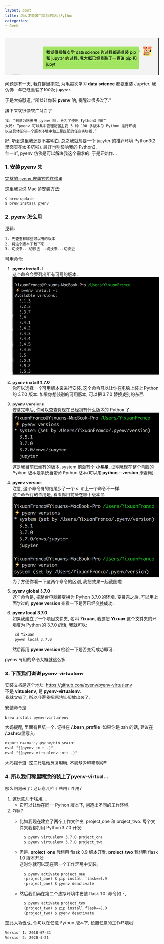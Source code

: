 ```yaml
---
layout: post
title: 怎么才能放飞自我的玩儿Python
categories:
- Geek
---  
```


![multi](/images/multi.png)

问题是有一天, 我在群里抱怨, 为毛每次学习 **data science** 都要重装 Jupyter. 我仿佛一年已经重装了100次 jupyter.

于是大妈怼道, “所以让你装 **pyenv** 呐, 提醒过很多次了.”

接下来就很像软广对白了.

    我: “到底为啥要用 pyenv 啊. 是为了使用 Python3 吗?”  
    大妈: “pyenv 可以集中管理配置主要 5 种 100 多版本的 Python 运行环境  
    以及具体任何一个版本环境中和工程匹配的任意模块桟.”  

好, 听到这里我还是不甚明白. 总之我就想要一个 jupyter 的推荐环境 Python3(2里面实在太多坑啦), 最好也别影响我的 Python2.    
乍一听, pyenv 仿佛是可以解决我这个需求的. 于是开始作…

### 1. 安装 pyenv 先  
[完整的 pyenv 安装方式在这里](https://github.com/pyenv/pyenv)

这里我只说 Mac 的安装方法:  

    $ brew update  
    $ brew install pyenv   

### 2. pyenv 怎么用  

逻辑:  

    1. 先查查有哪些可以用的版本   
    2. 将这个版本下载下来  
    3. 切换来...切换去...切换来...切换去    

可用命令:
1. **pyenv install -l**    
	这个命令会罗列出所有可用的版本.      
	![pyenvInstallL](/images/pyenvInstallL.png)   
2. **pyenv install 3.7.0**    
	你可以选择一个可用版本来进行安装. 这个命令可以让你在电脑上装上 Python 的 3.7.0 版本. 如果你想装别的可用版本, 可以把 3.7.0 替换成别的东西.  
3. **pyenv versions**   
	安装完毕后, 你可以查查你现在已经拥有什么版本的 Python 了.
	![pyenvVersions](/images/pyenvVersions.png)     
	这是我目前已经有的版本, system 前面有个 **小星星**, 证明我现在整个电脑的 Python 版本是系统自带的 Python 版本(可以用 **python --version** 来查询).  
4.  **pyenv version**    
	注意, 这个命令符的结尾少了一个 s. 和上一个命令不一样.  
	这个命令行的作用是, 看看你目前处在哪个版本里.  
	![pyenvVersion](/images/pyenvVersion.png)    
	为了方便你看一下这两个命令的区别, 我把效果一起截图啦  
5. **pyenv global 3.7.0**    
	这个命令是, 把整台电脑都变换为 Python 3.7.0 的环境. 变换完之后, 可以用上面学过的 **pyenv version** 查看一下是否已经变换成功.
6. **pyenv local 3.7.0**   
	如果我建立了一个项目文件夹, 名叫 **Yixuan**, 我想把 **Yixuan** 这个文件夹的环境变为 Python 的 3.7.0 的话, 我就可以:  

        cd Yixuan    
        pyevn local 3.7.0  

    然后再用 **pyenv version** 检验一下是否变幻成功即可.  

pyenv 有用的命令大概就这么多.   

### 3. 下面我们说说  pyenv-virtualenv

安装文档是这个地址: https://github.com/pyenv/pyenv-virtualenv  
不是 **virtualenv**, 是 **pyenv-virtualenv**.   
我就安错了, 所以吓得我把原地址都放出来了.  

安装命令是:

    brew install pyenv-virtualenv   

大妈提醒, 里面有巨坑一个. 记得在 **/.bash\_profile** (如果你是 zsh 的话, 建议在 **/.zshrc**)里写入:  

    export PATH="~/.pyenv/bin:$PATH"    
    eval "$(pyenv init -)"    
    eval "$(pyenv virtualenv-init -)"    

大妈提示道: 这三行是他反复明确, 不能缺少和错误的!!!  

### 4. 所以我们稀里糊涂的装上了pyenv-virtual…
那么问题来了: 这玩意儿咋干啥用? 咋用?

1. 这玩意儿干啥用….
    - 它可以让你在同一 Python 版本下, 创造出不同的工作环境.  
2. 咋用?  
    - 比如我现在建立了两个工作文件夹, project_one 和 project_two. 
        两个文件夹我都打用 Python 3.7.0 开发:   

            $ pyenv virtualenv 3.7.0 project_one  
            $ pyenv virtualenv 3.7.0 project_two  
    
    - 但是, **project_one** 我想用 flask 0.9 版本开发, **project_two** 我想用 flask 1.0 版本开发:  
        这时你就可以现在第一个工作环境中安装,  
    
            $ pyenv activate project_one  
            (project_one) $ pip install flask==0.9  
            (project_one) $ pyenv deactivate  

    - 然后我们再在第二个虚拟环境中安装 flask 1.0:
        命令如下,          

            $ pyenv activate project_two  
            (project_two) $ pip install flask==1.0  
            (project_two) $ pyenv deactivate  

至此大功告成, 你可以在任意 Python 版本下, 设置任意的工作环境啦!

    Version 1: 2018-07-31
    Version 2: 2020-4-21
    
